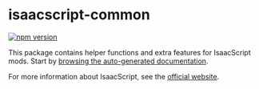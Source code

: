 # isaacscript-common

[![npm version](https://img.shields.io/npm/v/isaacscript-common.svg)](https://www.npmjs.com/package/isaacscript-common)

This package contains helper functions and extra features for IsaacScript mods. Start by [browsing the auto-generated documentation](https://isaacscript.github.io/docs/api).

For more information about IsaacScript, see the [official website](https://isaacscript.github.io/).

